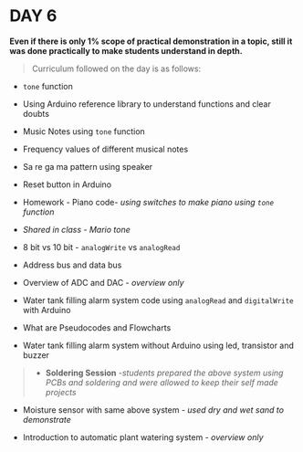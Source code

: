 
# **DAY 6**


**Even if there is only 1% scope of practical demonstration in a topic, still it was done practically to make students understand in depth.**

>Curriculum followed on the day is as follows:

- `tone` function

- Using Arduino reference library to understand functions and clear doubts

- Music Notes using `tone` function

- Frequency values of different musical notes

- Sa re ga ma pattern using speaker 

- Reset button in Arduino 

- Homework - Piano code- *using switches to make piano using `tone` function*

- *Shared in class - Mario tone* 

- 8 bit vs 10 bit - `analogWrite` vs `analogRead`

- Address bus and data bus 

- Overview of ADC and  DAC - *overview only*

- Water tank filling alarm system code using `analogRead` and `digitalWrite` with Arduino 

- What are Pseudocodes and Flowcharts 

- Water tank filling alarm system without Arduino using led, transistor and buzzer

>- **Soldering Session** -*students prepared the above system using PCBs and soldering and were allowed to keep their self made projects*

- Moisture sensor with same above system - *used dry and wet sand to demonstrate*

- Introduction to automatic plant watering system - *overview only*

